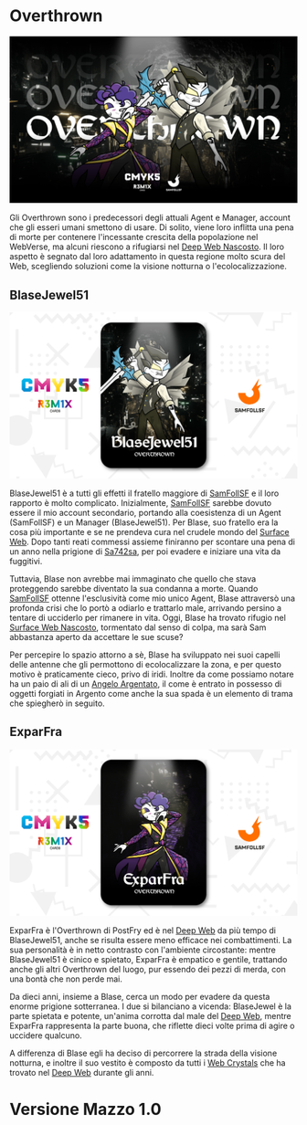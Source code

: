 # Overthrown

![overthrown](../eg/5/pptxover.jpg)

Gli Overthrown sono i predecessori degli attuali Agent e Manager, account che gli esseri umani smettono di usare. Di solito, viene loro inflitta una pena di morte per contenere l'incessante crescita della popolazione nel WebVerse, ma alcuni riescono a rifugiarsi nel [Deep Web Nascosto](../Remix/deep.md). Il loro aspetto è segnato dal loro adattamento in questa regione molto scura del Web, scegliendo soluzioni come la visione notturna o l'ecolocalizzazione.

## BlaseJewel51

![blasejewel51](../eg/5/blase.jpg)

BlaseJewel51 è a tutti gli effetti il fratello maggiore di [SamFollSF](../Remix/samfollsf.md) e il loro rapporto è molto complicato. Inizialmente, [SamFollSF](../Remix/samfollsf.md) sarebbe dovuto essere il mio account secondario, portando alla coesistenza di un Agent (SamFollSF) e un Manager (BlaseJewel51). Per Blase, suo fratello era la cosa più importante e se ne prendeva cura nel crudele mondo del [Surface Web](../Remix/deep.md). Dopo tanti reati commessi assieme finiranno per scontare una pena di un anno nella prigione di [Sa742sa](../Remix/sa742sa.md), per poi evadere e iniziare una vita da fuggitivi.

Tuttavia, Blase non avrebbe mai immaginato che quello che stava proteggendo sarebbe diventato la sua condanna a morte. Quando [SamFollSF](../Remix/samfollsf.md) ottenne l'esclusività come mio unico Agent, Blase attraversò una profonda crisi che lo portò a odiarlo e trattarlo male, arrivando persino a tentare di ucciderlo per rimanere in vita. Oggi, Blase ha trovato rifugio nel [Surface Web Nascosto](../Remix/deep.md), tormentato dal senso di colpa, ma sarà Sam abbastanza aperto da accettare le sue scuse?

Per percepire lo spazio attorno a sè, Blase ha sviluppato nei suoi capelli delle antenne che gli permottono di ecolocalizzare la zona, e per questo motivo è praticamente cieco, privo di iridi. Inoltre da come possiamo notare ha un paio di ali di un [Angelo Argentato](../Remix/metal.md), il come è entrato in possesso di oggetti forgiati in Argento come anche la sua spada è un elemento di trama che spiegherò in seguito.

## ExparFra

![exparfra](../eg/5/expar.jpg)

ExparFra è l'Overthrown di PostFry ed è nel [Deep Web](../Remix/deep.md) da più tempo di BlaseJewel51, anche se risulta essere meno efficace nei combattimenti. La sua personalità è in netto contrasto con l'ambiente circostante: mentre BlaseJewel51 è cinico e spietato, ExparFra è empatico e gentile, trattando anche gli altri Overthrown del luogo, pur essendo dei pezzi di merda, con una bontà che non perde mai.

Da dieci anni, insieme a Blase, cerca un modo per evadere da questa enorme prigione sotterranea. I due si bilanciano a vicenda: BlaseJewel è la parte spietata e potente, un'anima corrotta dal male del [Deep Web](../Remix/deep.md), mentre ExparFra rappresenta la parte buona, che riflette dieci volte prima di agire o uccidere qualcuno.

A differenza di Blase egli ha deciso di percorrere la strada della visione notturna, e inoltre il suo vestito è composto da tutti i [Web Crystals](../Remix/crystal.md) che ha trovato nel [Deep Web](../Remix/deep.md) durante gli anni.

# Versione Mazzo 1.0